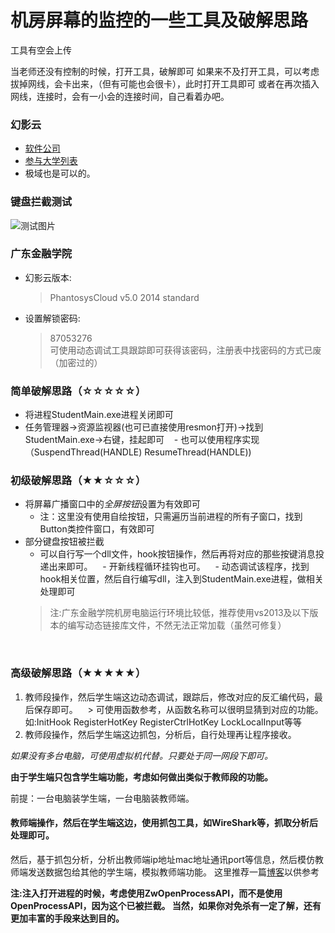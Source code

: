 机房屏幕的监控的一些工具及破解思路
===================
工具有空会上传


当老师还没有控制的时候，打开工具，破解即可
如果来不及打开工具，可以考虑拔掉网线，会卡出来，（但有可能也会很卡），此时打开工具即可
或者在再次插入网线，连接时，会有一小会的连接时间，自己看着办吧。


### 幻影云
-  [软件公司](http://www.phantosys.net/)
-  [参与大学列表](http://www.phantosys.net/hyy/cgal_jy.html)
- 极域也是可以的。
### 键盘拦截测试
![测试图片](https://github.com/dcLunatic/Tool/blob/master/computeRoom/keyboardTest.png)

### 广东金融学院
- 幻影云版本:
  > PhantosysCloud v5.0 2014 standard
- 设置解锁密码:
  > 87053276  
  可使用动态调试工具跟踪即可获得该密码，注册表中找密码的方式已废（加密过的）
  
  
### 简单破解思路（☆☆☆☆☆）
- 将进程StudentMain.exe进程关闭即可
- 任务管理器->资源监视器(也可已直接使用resmon打开)->找到StudentMain.exe->右键，挂起即可
    - 也可以使用程序实现（SuspendThread(HANDLE) ResumeThread(HANDLE))


### 初级破解思路（★★☆☆☆）
- 将屏幕广播窗口中的*全屏按钮*设置为有效即可
    - 注：这里没有使用自绘按钮，只需遍历当前进程的所有子窗口，找到Button类控件窗口，有效即可
- 部分键盘按钮被拦截
    - 可以自行写一个dll文件，hook按钮操作，然后再将对应的那些按键消息投递出来即可。
    - 开新线程循环挂钩也可。
    - 动态调试该程序，找到hook相关位置，然后自行编写dll，注入到StudentMain.exe进程，做相关处理即可
    > 注:广东金融学院机房电脑运行环境比较低，推荐使用vs2013及以下版本的编写动态链接库文件，不然无法正常加载（虽然可修复）
    
    
### 高级破解思路（★★★★★）
1. 教师段操作，然后学生端这边动态调试，跟踪后，修改对应的反汇编代码，最后保存即可。
    > 可使用函数参考，从函数名称可以很明显猜到对应的功能。如:InitHook RegisterHotKey RegisterCtrlHotKey LockLocalInput等等
2. 教师段操作，然后学生端这边抓包，分析后，自行处理再让程序接收。

*如果没有多台电脑，可使用虚拟机代替。只要处于同一网段下即可。*

**由于学生端只包含学生端功能，考虑如何做出类似于教师段的功能。**

前提：一台电脑装学生端，一台电脑装教师端。
#### 教师端操作，然后在学生端这边，使用抓包工具，如WireShark等，抓取分析后处理即可。
然后，基于抓包分析，分析出教师端ip地址mac地址通讯port等信息，然后模仿教师端发送数据包给其他的学生端，模拟教师端功能。
这里推荐一篇[博客](http://blog.csdn.net/envon123/article/details/9245831)以供参考


**注:注入打开进程的时候，考虑使用ZwOpenProcessAPI，而不是使用OpenProcessAPI，因为这个已被拦截。
当然，如果你对免杀有一定了解，还有更加丰富的手段来达到目的。**
